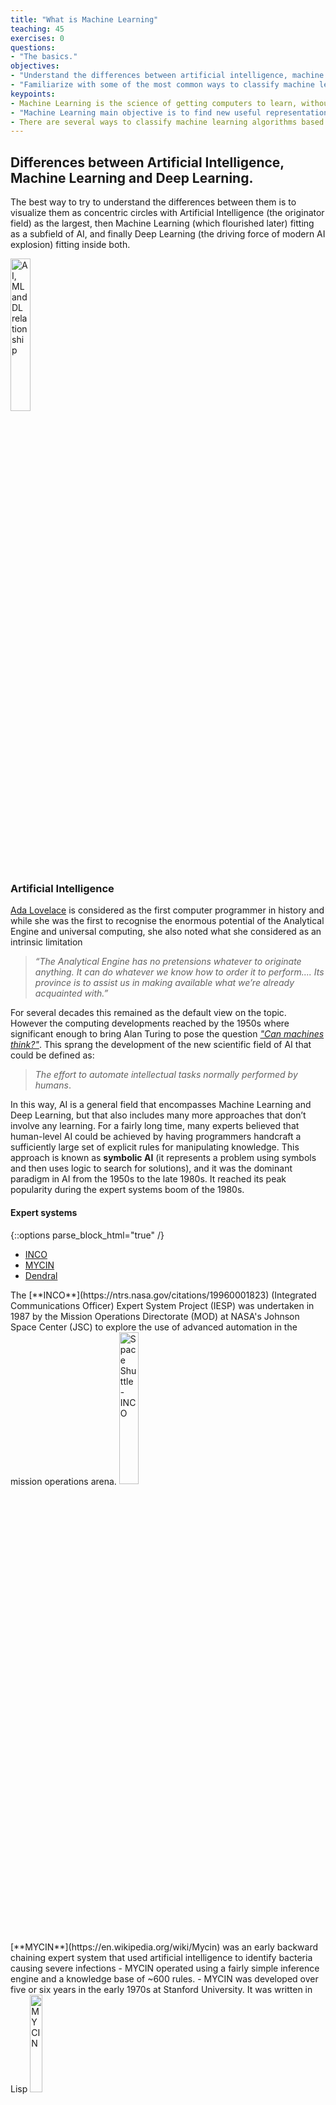 ```yaml
---
title: "What is Machine Learning"
teaching: 45
exercises: 0
questions:
- "The basics."
objectives:
- "Understand the differences between artificial intelligence, machine learning and deep learning."
- "Familiarize with some of the most common ways to classify machine learning algorithms"
keypoints:
- Machine Learning is the science of getting computers to learn, without being explicitly programmed.
- "Machine Learning main objective is to find new useful representation that help understand hidden patterns in data."
- There are several ways to classify machine learning algorithms based on the problem they are trying to solve, how is data processed and how much human supervision is required.
---
```


## Differences between Artificial Intelligence, Machine Learning and Deep Learning.
The best way to try to understand the differences between them is to visualize them 
as concentric circles with Artificial Intelligence (the originator field) as the 
largest, then Machine Learning (which flourished later) fitting as a subfield of AI,
and finally Deep Learning (the driving force of modern AI explosion) fitting inside
both.

<img src="{{ page.root }}/fig/ai-ml-dl-relations.svg" alt="AI, ML and DL relationship" width="25%" height="25%" />

### Artificial Intelligence
[Ada Lovelace](https://writings.stephenwolfram.com/2015/12/untangling-the-tale-of-ada-lovelace/) is considered as the first computer programmer in history and while she 
was the first to recognise the enormous potential of the Analytical Engine and 
universal computing, she also noted what she considered as an intrinsic limitation

> *“The Analytical Engine has no pretensions whatever to originate anything. It can
>   do whatever we know how to order it to perform.... Its province is to assist us 
>   in making available what we’re already acquainted with.”*

For several decades this remained as the default view on the topic. However the 
computing developments reached by the 1950s where significant enough to bring Alan 
Turing to pose the question [*"Can machines think?"*](https://www.csee.umbc.edu/courses/471/papers/turing.pdf).
This sprang the development of the new scientific field of AI that could be defined 
as: 

> *The effort to automate intellectual tasks normally performed by humans*.

In this way, AI is a general field that encompasses Machine Learning and Deep 
Learning, but that also includes many more approaches that don’t involve any 
learning. For a fairly long time, many experts believed that human-level AI could be
achieved by having programmers handcraft a sufficiently large set of explicit rules 
for manipulating knowledge. This approach is known as **symbolic AI** (it represents
a problem using symbols and then uses logic to search for solutions), and it was the 
dominant paradigm in AI from the 1950s to the late 1980s. It reached its peak 
popularity during the expert systems boom of the 1980s. 
<!--
For several years a lack of computing power prevented researchers from making significant progress in the development of Artificial Intelligence. Only big universities and private companies could afford the expensive computers with the campabilities necessary to experiment in the field.
-->

<!--
https://www.forbes.com/sites/gilpress/2020/04/27/12-ai-milestones-4-mycin-an-expert-system-for-infectious-disease-therapy/?sh=57eb49f476e5
-->

#### Expert systems

{::options parse_block_html="true" /}
<div>
<ul class="nav nav-tabs" role="tablist">
  <li role="presentation" class="active">
   <a data-es-name="inco" 
      href="#INCO" 
      aria-controls="INCO" 
      role="tab" data-toggle="tab">INCO</a>
  </li>
  <li role="presentation">
   <a data-es-name="mycin"
      href="#MYCIN"
      aria-controls="MYCIN"
      role="tab" 
      data-toggle="tab">MYCIN</a>
  </li>
  <li role="presentation">
   <a data-es-name="dendral" 
      href="#Dendral" 
      aria-controls="Dendral" 
      role="tab" 
      data-toggle="tab">Dendral</a>
  </li>
</ul>

<div class="tab-content">

<article role="tabpanel" class="tab-pane active" id="INCO">
The [**INCO**](https://ntrs.nasa.gov/citations/19960001823) (Integrated Communications
 Officer) Expert System Project (IESP) was undertaken in 1987 by the Mission
Operations Directorate (MOD) at NASA's Johnson Space Center (JSC) to explore the use 
of advanced automation in the mission operations arena.
<img src="{{ page.root }}/fig/stockvault-discovery-space-shuttle208103.jpg"
     alt="Space Shuttle - INCO"
     width="25%" />
</article>

<article role="tabpanel" class="tab-pane" id="MYCIN">
[**MYCIN**](https://en.wikipedia.org/wiki/Mycin) was an early backward chaining 
expert system that used artificial intelligence to identify bacteria causing severe 
infections - MYCIN operated using a fairly simple inference engine and a knowledge 
base of ~600 rules. -  MYCIN was developed over five or six years in the early 1970s
at Stanford University. It was written in Lisp 
<img src="{{ page.root }}/fig/MYCIN.jpg"
     alt="MYCIN"
     width="20%"
     height="20%" />
</article>

<article role="tabpanel" class="tab-pane" id="Dendral">
[**Dendral**](https://en.wikipedia.org/wiki/Dendral) was an artificial intelligence 
project of the 1960s for the specific task of helping organic chemists in identifying
unknown organic molecules by analyzing their mass spectra and using knowledge of 
chemistry. This software is considered the first expert system because it automated 
the decision-making process and problem-solving behavior of organic chemists.
<img src="{{ page.root }}/fig/Caffeine_structure.svg"
     alt="Caffeine Structure"
     width="20%"
     height="20%" />
</article>

</div>
</div>

[anaconda]: https://www.anaconda.com/
[jupyter]: https://jupyter.org/
[python]: https://www.python.org/

<!-- This is commented out.
Deep learning isn’t always the right tool for the job—sometimes there isn’t enough data for deep learning to be applicable, and sometimes the problem is better solved by a different algorithm.

 - Probabilistic modelling is the application of the principles of statistics to data analysis.
   - **Naive Bayes** (Multinomial Naive Bayes Classifier) - ais a type of machine-learning classifier based on applying Bayes’ theoremi all naive Bayes classifiers assume that the value of a particular feature is independent of the value of any other feature (a strong, or “naive” assumption, which is where the name comes from), given the class variable. For example an email maybe considered to be spam if it contains a set of words, regardless of the order of these words. They require a small amount of training data to estimate the necessary parameters. It has a high bias since it ignores relationships between words but because it works well in practice, it is said to have low variance
   - **Logistic regression** predicts weather something is true or false instead of predicting something continues like size (small vs big mice). Also, instead of fitting a line to the data, logistic regression fits an "S" shaped "logistic function". The curve goes from 0 to 1 and it means that the curve tells you the probability of the mouse being small based on its weight. Although logistic regression tells the probability that a mouse is big or not it is usually used for classification. For example if the probabiity of a mouse being small is less than 50% then it is classified as big. Logistic regression can work with continuous data as well as with discrete data. Logistic regression's ability to provide probabilities and classify new samples using continuous and discrete measurements makes it a popular machine learning method. One big difference between linear regression and logistic regression is how the line is fit to the data, with linear regression we fit the line using *least-squares* while with logistic regression we use *maximum likelihood*
 - Early neural networks
 - Kernel methods
 - Decision trees, random forests
 - Modern neural networks
-->

Although symbolic AI proved suitable to solve well-defined, logical problems, such as
playing chess, it turned out to be intractable to figure out explicit rules for 
solving more complex, fuzzy problems, such as image classification, speech 
recognition, and language translation. A new approach arose to take symbolic AI’s 
place: Machine Learning.

## Machine Learning
Machine learning arises from the question: could a computer go beyond *“what we know 
how to order it to perform” and learn on its own how to perform a specified task?* 
Could a computer surprise us? Rather than programmers crafting data-processing rules 
by hand, could a computer automatically learn these rules by looking at data?

This question opened the door to a new programming paradigm. In classical programming
, the paradigm of symbolic AI, humans input rules (a program) and data to be 
processed according to these rules, and out come answers. With Machine Learning, 
humans input data as well as the answers expected from the data, and out come the 
rules. These rules can then be applied to new data to produce original answers.

<img src="{{ page.root }}/fig/ml-programming-paradigm.svg"
     alt="AI, ML and DL relationship"
     width="40%"
     height="40%" />

Using data to predict something can be categorized as Machine Learning, a very simple
example of this is to develop a linear regression model based, for example, on several
mice weight and size measurements and use it predict the size of a new mouse based on
its weight. In general, to do Machine Learning, we need three things:

 - Input data points: for instance, if the task is speech recognition, these data 
   points could be sound files of people speaking. If the task is image tagging, they
   could be pictures. 
 - Examples of the expected output: in a speech-recognition task, these could be 
   human-generated transcripts of sound files. In an image task, expected outputs 
   could be tags such as “dog,” “cat,” and so on. 
 - A way to measure whether the algorithm is doing a good job: this is necessary in 
   order to determine the distance between the algorithm’s current output and its 
   expected output. The measurement is used as a feedback signal to adjust the way 
   the algorithm works. This adjustment step is what we call learning.

The central problem in Machine Learning is to *meaningfully transform data*, this is,
to learn useful *representations* of the input data at hand, representations that 
would get us closer to the expected output. A representation is, at its core, a 
different way to look at data—to represent or encode data. Machine Learning models 
are all about finding appropriate representations for their input data 
transformations of the data that make it more amenable to the task at hand, such as a
classification task.

> ## Learning by changing representations
> Consider a number of points distributed in a xy-coordinate system. Some of them are
>  white and some are black.
>
> <img src="{{ page.root }}/fig/example-1-raw-data.svg" 
>      alt="Example 1 - Raw Data" width="20%" height="20%" />
>
> And we are given the task to develop an algorithm to calculate the probability of 
> the point being black or white given its x-y coordinates. In this case,
> - The inputs are the coordinates of our points
> - The expected outputs are the colours of our points
> - The measure of success would be the percentage of points correctly classified
>
> One way to solve the problem is by applying a coordinate change (a new 
> representation of our data). This new representation would allow us to classify our
> points with a more simple set of rules: "Black points are those such that x>0"
>
> In this case, we defined the coordinate change by hand. But if instead we tried 
> systematically searching for different possible coordinate changes, and used as 
> feedback the percentage of points being correctly classified, then we would be 
> doing Machine Learning. *Learning*, in this context, describes an automatic search 
> process for better representations. 
>
>  Coordinate change             |  Better representation
>  :-------------------------:|:-------------------------:
>  <img src="{{ page.root }}/fig/example-1-coordinate-change.svg" alt="Example 1 - Coordinate Change" width="50%" height="50%" /> | <img src="{{ page.root }}/fig/example-1-better-representation.svg" alt="Example 1 - Better Representation" width="50%" height="50%" />
{: .callout}

All Machine Learning algorithms consist of automatically finding such transformations
that turn data into more useful representations for a given task. These operations 
can be coordinate changes, as you just saw, or linear projections, translations, 
nonlinear operations, and so on. Machine Learning algorithms aren’t usually creative
in finding these transformations; they’re merely searching through a predefined set 
of operations, also called a hypothesis space.

With the previous description in mind, we can summarize Machine Learning as:
> *the field of study that gives computers the ability to learn without being 
>  explicitly programmed.*
> —Arthur Samuel, 1959

Or more formally:
> *A computer program is said to learn from experience E with respect to some task T 
>  and some performance measure P, if its performance on T, as measured by P, 
>  improves with experience E.*
> —Tom Mitchell, 1997

A machine-learning system is trained rather than explicitly programmed. It is
presented with many examples relevant to a task, and it finds statistical structure 
in these examples that eventually allows the system to come up with rules for 
automating the task.

<!--
Machine learning is tightly related to mathematical statistics, but it differs from statistics in several important ways. Unlike statistics, machine learning tends to deal with large, complex datasets (such as a dataset of millions of images, each consisting of tens of impractical. As a result, machine learning, and especially deep learning, exhibits comparatively little mathematical theory—maybe too little—and is engineering oriented. It’s a hands-on discipline in which ideas are proven empirically more often than theoretically.
-->

> ## When to use Machine Learning
> Machine Learning methods are great when:
> - the solution of a problem requires lots of parameter tweaking and/or writing
>   long lists of rules.
> - there is no known optimal solution for the problem at hand.
> - the problem requires adapting to constantly changing data.
> - we wish to obtain more insights about complex problems and large amounts of data.
{: .callout}

## Common Machine Learning problems
There are many classes and subclasses of Machine Learning problems based on what the
prediction task looks like. Some of the most common ones include:
 - **Classification** - We want to predict one of several options. The possible 
   outcomes are called classes. The MNIST problem is a 10 classes classification 
   problem.
 - **Regression** - We want to predict a continuous value. For example, mice weight 
   given its size.
 - **Clustering**: The goal is to split up the data in such a way that points within
   a single cluster are very similar and points in different clusters are different.
 - **Association rule learning** - Helpful to infer likely association patterns in 
   data.
 - **Structured output** - Useful to create complex output.
 - **Ranking** - The goal is to retrieve answers to a particular query, ordered by 
   their relevance.
 - **Recommenders**: Provide suggestions to users based on their preferences.

## Types of Machine learning
Although there is no formal Machine Learning classification system yet, they are 
commonly described and classified in broad categories based on:

- How much human supervision is required. There are four major categories:
  - **Supervised learning**: this method requires feeding the algorithm with "right"
    answers or solutions, also known as labels. Some of the most important supervised
    learning algorithms: k-Nearest Neighbours, Linear Regression, Logistic Regression,
     Support Vector Machines (SVMs), Decision Trees and Random Forests, Neural 
    networks.
  - **Unsupervised learning**: in contrast, in this algorithm the system tries to 
    learn without a teacher, this is, with unlabelled data. Some of the most 
    important unsupervised learning algorithms are: Clustering (K-Means, DBSCAN, 
    Hierarchical Cluster Analysis (HCA)), Anomaly detection and novelty detection 
    (One-class SVM, Isolation Forest), Visualization and dimensionality reduction 
    (Principal Component Analysis (PCA), Kernel PCA, Locally-Linear Embedding (LLE),
    t-distributed Stochastic Neighbour Embedding (t-SNE)), Association rule learning
    (Apriori, Eclat).
  - **Semisupervised learning**: these algorithms are able to work with some 
    partially labeled training data, typically lots of unlabelled data and a few bits
    of labelled data. Most semisupervised learning algorithms are combinations of 
    unsupervised and supervised algorithms.
  - **Reinforcement Learning**
- Weather the model can learn incrementally or requires reprocessing entire datasets.
  There are two major categories:
  - **Batch learning**: This is also known as offline learning. In here the system is
    trained using all available data (which typically is both time and 
    computationally expensive). Once the system is trained, it is launched in 
    production runs where it applies what it learned but without adding any new 
    knowledge.
  - **Online (incremental) learning**: also known as online learning. In here the 
    system can be trained incrementally by feeding it small data batches. This type 
    of learning process is more useful where limited computational resources are 
    available (e.g. when a huge database cannot be entirely contained in the 
    machine's memory).
- Weather the model is able to find new patterns in the data or relies on comparing 
  new data points to known data points.
  - **Instance-based learning**: the system relies completely on the already learned
    examples and a similarity measure to generalize to new observed cases. Not the 
    most sophisticated method, but can produce good results.
  - **Model-based learning**: the system builds a model using a set of examples and 
    then use it to make predictions. Depending on the model complexity there will 
    typically be a number of parameters that need to be tuned by the system (using 
    some kind of performance measurement) to find a set that makes the model perform
    best.

## Main challenges

- **Insufficient Quantity of Training Data**: Machine Learning algorithms required 
  high amounts of data to work properly, typically in the order of thousands of 
  examples even for fairly simple problems and of millions for more complex problems
  (image or speech recognition).
- **Nonrepresentative Training Data**: The predictions made by a Machine Learning 
  model depend not only on the amount of data provided to the algorithm but also on 
  its significance. If the data is not representative of the samples the model will 
  encounter in real life, the predictions cannot be accurate either.
- **Poor-Quality Data**: And related with the previous point, if the data contains a 
  high number of errors (caused for example by noise, incomplete samples, poor 
  measurement equipment), the algorithm will struggle to find patterns in the data.
- **Irrelevant Features**: In the other hand, providing more data (even high-quality 
  data) does not guarantee a more accurate model, especially if the additional data 
  describes unimportant aspects of the samples.
- **Overfitting the Training Data**: This can happen when using a relatively complex 
  model that might be able to describe better the training data set but fails when 
  exposed to real samples. A typical solution is to reduce the model complexity.
- **Underfitting the Training Data**: The opposite of creating an overfitting model 
  is creating an underfitting one and this typically happens when the model is too 
  simple to learn the underlying structure of the data.

<!-- This is commented out.
> ## Why *deep* learning
> Deep learning is a specific subfield of machine learning: a new take on learning representations from data that puts an emphasis on learning successive layers of increasingly meaningful representations. The deep in deep learning isn’t a reference to any kind of deeper understanding achieved by the approach; rather, it stands for this idea of successive layers of representations. How many layers contribute to a model of the data is called the depth of the model.
> Modern deep learning often involves tens or even hundreds of successive layers of representations—and they’re all learned automatically from exposure to training data.
> For our purposes, deep learning is a mathematical framework for learning representations from data.
{: .callout}

## Before deep learning: a brief history of machine learning.

## Why deep learning? Why now?
-->

## Computational frameworks
Deep learning frameworks allow a user to define networks either via a config (like 
Caffe) or programmatically like Theano, Tensorflow, or Torch. Furthermore, the 
programming language exposed to define networks might vary, like Python in the case 
of Theano and Tensorflow or Lua in the case of Torch. An additional variation on them
is whether the framework provides define-compile-execute semantics or dynamic 
semantics (as in the case of PyTorch). 

 - [**Sci-Kit Learn**](https://scikit-learn.org/stable/): is an open source project,
   meaning that it is free to use and distribute, and anyone can easily obtain the 
   source code to see what is going on behind the scenes. The scikit-learn project is
   constantly being developed and improved, and it has a very active user community. 
   It contains a number of state-of-the-art machine learning algorithms, as well as
   comprehensive documentation about each algorithm. scikit-learn is a very popular 
   tool, and the most prominent Python library for machine learning. It is widely 
   used in industry and academia, and a wealth of tutorials and code snippets are 
   available online. 
 - [**PyTorch**](https://pytorch.org/): is an open source machine learning library 
   based on the Torch library, used for applications such as computer vision and 
   natural language processing, primarily developed by Facebook's AI Research lab 
   (FAIR). is an optimized tensor library for deep learning using GPUs and CPUs. 
   PyTorch is very well suited for research purposes as it makes developing and 
   experimenting with new deep learning architectures relatively easy.
 - [**Tensorflow**](https://www.tensorflow.org/): allows users to define mathematical
   functions via computational graphs and to compute their gradients. Tensorflow is 
   conceptually similar to Theano, and Keras uses both of them as back ends. it has 
   strong backing from industry leaders such as Google. At its essence, Tensorflow 
   allows users to define mathematical functions on tensors (hence the name) using 
   computational graphs and to compute their gradients.
 - [**Keras**](https://keras.io/): is a library that provides highly powerful and 
   abstract building blocks to build Deep and Machine Learning systems. The building 
   blocks Keras provides are built using Theano as well as TensorFlow. Keras supports
   both CPU and GPU computation and is a great tool for quickly prototyping ideas.
 - [**CNTK**](https://docs.microsoft.com/en-us/cognitive-toolkit/): is an open-source
   toolkit for commercial-grade distributed deep learning. It describes neural 
   networks as a series of computational steps via a directed graph. CNTK allows the 
   user to easily realize and combine popular model types such as feed-forward DNNs, 
   convolutional neural networks (CNNs) and recurrent neural networks (RNNs/LSTMs).
 - [**Theano**](https://github.com/Theano/Theano): is a Python library for defining 
   mathematical functions (operating over vectors and matrices), and computing the 
   gradients of these functions. Theano allows the user to define mathematical 
   expressions that encode loss functions and, once these are defined, Theano allows 
   the user to compute the gradients of these expressions.
 - [**Caffe**](https://caffe.berkeleyvision.org/):  a deep learning framework made 
   with expression, speed, and modularity in mind. It is developed by Berkeley AI
   Research (BAIR) and by community contributors.

<!--
 - Amazon Machine Learning
 - Google Cloud ML Engine
Helpful links
https://developers.google.com/machine-learning/crash-course
https://www.coursera.org/learn/machine-learning/
-->

## References
Some further reading to learn more about machine and deep learning.
- Aurélien Géron (2019) *Hands-On Machine Learning with Scikit-Learn, Keras, and 
  Tensorflow Concepts, Tools, and Techniques to Build Intelligent Systems*. 2nd ed.
  US: O'Reilly.
- Andreas C. Müller & Sarah Guido (2016) *Introduction to Machine Learning with 
  Python A Guide for Data Scientists*. 1st ed. US: O'Reilly.
- Francois Chollet (2018) *Deep Learning with Python*. 1st ed. New York: Manning 
  Publications. 
- Delip Rao & Brian McMahan (2019)  *Natural Language Processing with PyTorch Build 
  Intelligent Language Applications Using Deep Learning*. 1st ed. US: O'Reilly.
- Ian Pointer (2019) *Programming PyTorch for Deep Learning*. 1st ed. US: O'Reilly.

## Further training
Some other sources with training material for DL and ML applications:

- [TensorFlow - Learn Machine Learning](https://www.tensorflow.org/resources/learn-ml)
- [Scikit Learn Tutorials](https://scikit-learn.org/stable/tutorial/index.html)
- [Coursera - DeepLearning.AI TensorFlow Developer Professional Certificate](https://www.coursera.org/professional-certificates/tensorflow-in-practice)
- [Coursera - Machine Learning](https://www.coursera.org/learn/machine-learning?)
- [Udacity - Intro to TensorFlow for Deep Learning](https://www.udacity.com/course/intro-to-tensorflow-for-deep-learning--ud187)
- [Google's Machine Learning Crash Course](https://developers.google.com/machine-learning/crash-course)
